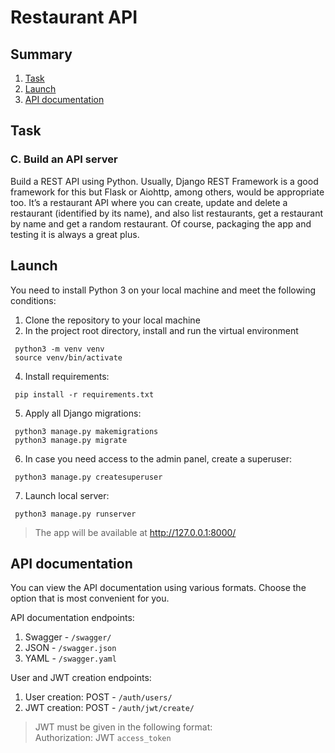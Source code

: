 # Restaurant API

## Summary
1. [Task](#task)
2. [Launch](#launch)
3. [API documentation](#api_documentation)

## <a name='task'>Task</a>

### C. Build an API server

Build a REST API using Python. Usually, Django REST Framework is a good framework for this
but Flask or Aiohttp, among others, would be appropriate too. It’s a restaurant API where you
can create, update and delete a restaurant (identified by its name), and also list restaurants, get
a restaurant by name and get a random restaurant. Of course, packaging the app and testing it
is always a great plus.

## <a name='launch'>Launch</a>
You need to install Python 3 on your local machine and meet the following conditions:
1. Clone the repository to your local machine
2. In the project root directory, install and run the virtual environment
```
 python3 -m venv venv
 source venv/bin/activate
```
4. Install requirements:
```
 pip install -r requirements.txt
```
5. Apply all Django migrations:
```
 python3 manage.py makemigrations
 python3 manage.py migrate
```
6. In case you need access to the admin panel, create a superuser:
```
 python3 manage.py createsuperuser
```
7. Launch local server:
```
 python3 manage.py runserver
```

> The app will be available at http://127.0.0.1:8000/

## <a name='api_documentation'>API documentation</a>
You can view the API documentation using various formats. Choose the option that is most convenient for you.

API documentation endpoints:
1. Swagger - `/swagger/`
2. JSON - `/swagger.json`
3. YAML - `/swagger.yaml`

User and JWT creation endpoints:
1. User creation: POST - `/auth/users/`
2. JWT creation: POST - `/auth/jwt/create/`

> JWT must be given in the following format:  
> Authorization: JWT `access_token`

